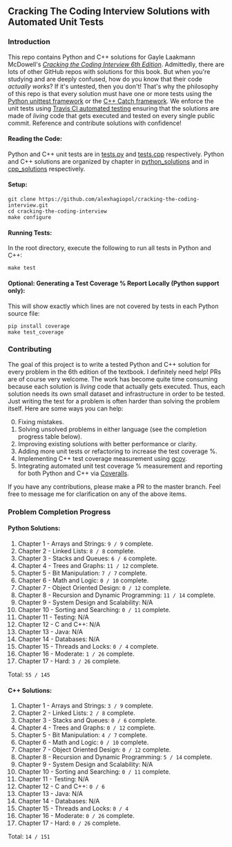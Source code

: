 ## Cracking The Coding Interview Solutions with Automated Unit Tests

### Introduction
This repo contains Python and C++ solutions for Gayle Laakmann McDowell's [*Cracking the Coding Interview 6th Edition*](http://a.co/baneyGe). 
Admittedly, there are lots of other GitHub repos with solutions for this book. But when you're studying and are deeply confused,
how do you know that their code *actually works*? If it's untested, then you don't! That's why the philosophy of this repo is
that every solution must have one or more tests using the [Python unittest framework](https://docs.python.org/3.6/library/unittest.html)
or the [C++ Catch framework](https://github.com/philsquared/Catch). We enforce
the unit tests using [Travis CI automated testing](https://travis-ci.org/alexhagiopol/cracking-the-coding-interview) ensuring
that the solutions are made of *living* code that gets executed and tested on every single public commit. Reference and contribute
solutions with confidence!

#### Reading the Code:
Python and C++ unit tests are in [tests.py](./tests.py) and [tests.cpp](./tests.cpp) respectively. Python and C++ solutions are
organized by chapter in [python_solutions](./python_solutions) and in [cpp_solutions](./cpp_solutions) respectively.

#### Setup:

    git clone https://github.com/alexhagiopol/cracking-the-coding-interview.git
    cd cracking-the-coding-interview
    make configure

#### Running Tests:
In the root directory, execute the following to run all tests in Python and C++:

    make test

#### Optional: Generating a Test Coverage % Report Locally (Python support only):
This will show exactly which lines are not covered by tests in each Python source file:

    pip install coverage
    make test_coverage

### Contributing
The goal of this project is to write a tested Python and C++ solution for every problem in the 6th edition of the textbook.
I definitely need help! PRs are of course very welcome. The work has become quite time consuming because each solution is *living*
code that actually gets executed. Thus, each solution needs its own small dataset and infrastructure in order to be tested.
Just writing the test for a problem is often harder than solving the problem itself. Here are some ways you can help:

0. Fixing mistakes.
1. Solving unsolved problems in either language (see the completion progress table below).
2. Improving existing solutions with better performance or clarity.
3. Adding more unit tests or refactoring to increase the test coverage %.
4. Implementing C++ test coverage measurement using [gcov](http://gcc.gnu.org/onlinedocs/gcc/Gcov.html).
5. Integrating automated unit test coverage % measurement and reporting for both Python and C++ via [Coveralls](Coveralls.io).

If you have any contributions, please make a PR to the master branch. Feel free to message me for clarification on any of
the above items.

### Problem Completion Progress
#### Python Solutions:
1. Chapter 1 - Arrays and Strings: `9 / 9`  complete.    
2. Chapter 2 - Linked Lists: `8 / 8` complete.   
3. Chapter 3 - Stacks and Queues: `6 / 6`  complete.
4. Chapter 4 - Trees and Graphs: `11 / 12` complete.  
5. Chapter 5 - Bit Manipulation: `7 / 7`  complete.
6. Chapter 6 - Math and Logic: `0 / 10` complete.
7. Chapter 7 - Object Oriented Design: `0 / 12` complete. 
8. Chapter 8 - Recursion and Dynamic Programming: `11 / 14`  complete.
9. Chapter 9 - System Design and Scalability: N/A
10. Chapter 10 - Sorting and Searching: `0 / 11` complete.
11. Chapter 11 - Testing: N/A
12. Chapter 12 - C and C++: N/A
13. Chapter 13 - Java: N/A
14. Chapter 14 - Databases: N/A
15. Chapter 15 - Threads and Locks: `0 / 4` complete.
16. Chapter 16 - Moderate: `1 / 26` complete.
17. Chapter 17 - Hard: `3 / 26` complete.

Total: `55 / 145`

#### C++ Solutions:
1. Chapter 1 - Arrays and Strings: `3 / 9`  complete.
2. Chapter 2 - Linked Lists: `2 / 8` complete.
3. Chapter 3 - Stacks and Queues: `0 / 6`  complete.
4. Chapter 4 - Trees and Graphs: `0 / 12` complete.  
5. Chapter 5 - Bit Manipulation: `4 / 7`  complete.
6. Chapter 6 - Math and Logic: `0 / 10` complete.
7. Chapter 7 - Object Oriented Design: `0 / 12` complete. 
8. Chapter 8 - Recursion and Dynamic Programming: `5 / 14`  complete.
9. Chapter 9 - System Design and Scalability: N/A
10. Chapter 10 - Sorting and Searching: `0 / 11` complete.
11. Chapter 11 - Testing: N/A
12. Chapter 12 - C and C++: `0 / 6`
13. Chapter 13 - Java: N/A
14. Chapter 14 - Databases: N/A
15. Chapter 15 - Threads and Locks: `0 / 4`
16. Chapter 16 - Moderate: `0 / 26` complete.
17. Chapter 17 - Hard: `0 / 26` complete.

Total: `14 / 151`
